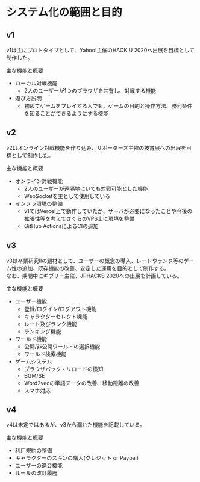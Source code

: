 # システム化の範囲と目的

## v1

v1は主にプロトタイプとして、Yahoo!主催のHACK U 2020へ出展を目標として制作した。

主な機能と概要
- ローカル対戦機能
  - 2人のユーザーが1つのブラウザを共有し、対戦する機能
- 遊び方説明
  - 初めてゲームをプレイする人でも、ゲームの目的と操作方法、勝利条件を知ることができるようにする機能

## v2

v2はオンライン対戦機能を作り込み、サポーターズ主催の技育展への出展を目標として制作した。

主な機能と概要
- オンライン対戦機能
  - 2人のユーザーが遠隔地にいても対戦可能とした機能
  - WebSocketを主として使用している
- インフラ環境の整備
  - v1ではVercel上で動作していたが、サーバが必要になったことや今後の拡張性等を考えてさくらのVPS上に環境を整備
  - GitHub ActionsによるCIの追加

## v3

v3は卒業研究Ⅱの題材として、ユーザーの概念の導入、レートやランク等のゲーム性の追加、既存機能の改善、安定した運用を目的として制作する。  
なお、期間中にギブリー主催、JPHACKS 2020への出展を計画している。

主な機能と概要
- ユーザー機能
  - 登録/ログイン/ログアウト機能
  - キャラクターセレクト機能
  - レート及びランク機能
  - ランキング機能
- ワールド機能
  - 公開/非公開ワールドの選択機能
  - ワールド検索機能
- ゲームシステム
  - ブラウザバック・リロードの検知
  - BGM/SE
  - Word2vecの単語データの改善、移動距離の改善
  - スマホ対応

## v4

v4は未定ではあるが、v3から漏れた機能を記載している。

主な機能と概要
- 利用規約の整備
- キャラクターのスキンの購入(クレジット or Paypal)
- ユーザーの退会機能
- ルールの改訂履歴
